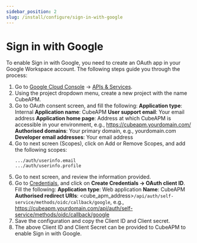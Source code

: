 ```yaml
---
sidebar_position: 2
slug: /install/configure/sign-in-with-google
---
```


# Sign in with Google

To enable Sign in with Google, you need to create an OAuth app in your Google Workspace account. The following steps guide you through the process:

1. Go to [Google Cloud Console](https://console.cloud.google.com/) → [APIs & Services](https://console.cloud.google.com/apis/).
2. Using the project dropdown menu, create a new project with the name CubeAPM.
3. Go to OAuth consent screen, and fill the following:
   **Application type**: Internal
   **Application name**: CubeAPM
   **User support email**: Your email address
   **Application home page**: Address at which CubeAPM is accessible in your environment, e.g., https://cubeapm.yourdomain.com/
   **Authorised domains**: Your primary domain, e.g., yourdomain.com
   **Developer email addresses**: Your email address
4. Go to next screen (Scopes), click on Add or Remove Scopes, and add the following scopes:
   ```
   .../auth/userinfo.email
   .../auth/userinfo.profile
   ```
5. Go to next screen, and review the information provided.
6. Go to [Credentials](https://console.cloud.google.com/apis/credentials/consent), and click on **Create Credentials → OAuth client ID**. Fill the following:
   **Application type**: Web application
   **Name**: CubeAPM
   **Authorised redirect URIs**: <cube_apm_address>`/api/auth/self-service/methods/oidc/callback/google`, e.g., https://cubeapm.yourdomain.com/api/auth/self-service/methods/oidc/callback/google
7. Save the configuration and copy the Client ID and Client secret.
8. The above Client ID and Client Secret can be provided to CubeAPM to enable Sign in with Google.
